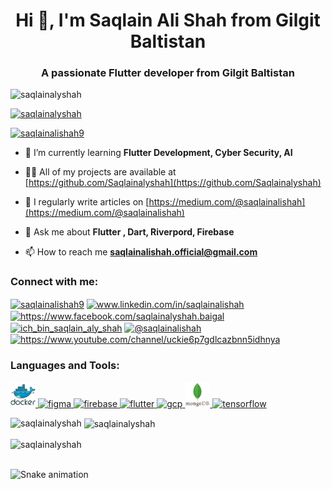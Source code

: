 <h1 align="center">Hi 👋, I'm Saqlain Ali Shah from Gilgit Baltistan</h1>
<h3 align="center">A passionate Flutter developer from Gilgit Baltistan</h3>

<p align="left"> <img src="https://komarev.com/ghpvc/?username=saqlainalyshah&label=Profile%20views&color=0e75b6&style=flat" alt="saqlainalyshah" /> </p>

<p align="left"> <a href="https://github.com/ryo-ma/github-profile-trophy"><img src="https://github-profile-trophy.vercel.app/?username=saqlainalyshah" alt="saqlainalyshah" /></a> </p>

<p align="left"> <a href="https://twitter.com/saqlainalishah9" target="blank"><img src="https://img.shields.io/twitter/follow/saqlainalishah9?logo=twitter&style=for-the-badge" alt="saqlainalishah9" /></a> </p>

- 🌱 I’m currently learning **Flutter Development, Cyber Security, AI**

- 👨‍💻 All of my projects are available at [https://github.com/Saqlainalyshah](https://github.com/Saqlainalyshah)

- 📝 I regularly write articles on [https://medium.com/@saqlainalishah](https://medium.com/@saqlainalishah)

- 💬 Ask me about **Flutter , Dart, Riverpord, Firebase**

- 📫 How to reach me **saqlainalishah.official@gmail.com**

<h3 align="left">Connect with me:</h3>
<p align="left">
<a href="https://twitter.com/saqlainalishah9" target="blank"><img align="center" src="https://raw.githubusercontent.com/rahuldkjain/github-profile-readme-generator/master/src/images/icons/Social/twitter.svg" alt="saqlainalishah9" height="30" width="40" /></a>
<a href="https://linkedin.com/in/www.linkedin.com/in/saqlainalishah" target="blank"><img align="center" src="https://raw.githubusercontent.com/rahuldkjain/github-profile-readme-generator/master/src/images/icons/Social/linked-in-alt.svg" alt="www.linkedin.com/in/saqlainalishah" height="30" width="40" /></a>
<a href="https://fb.com/https://www.facebook.com/saqlainalyshah.baigal" target="blank"><img align="center" src="https://raw.githubusercontent.com/rahuldkjain/github-profile-readme-generator/master/src/images/icons/Social/facebook.svg" alt="https://www.facebook.com/saqlainalyshah.baigal" height="30" width="40" /></a>
<a href="https://instagram.com/ich_bin_saqlain_aly_shah" target="blank"><img align="center" src="https://raw.githubusercontent.com/rahuldkjain/github-profile-readme-generator/master/src/images/icons/Social/instagram.svg" alt="ich_bin_saqlain_aly_shah" height="30" width="40" /></a>
<a href="https://medium.com/@saqlainalishah" target="blank"><img align="center" src="https://raw.githubusercontent.com/rahuldkjain/github-profile-readme-generator/master/src/images/icons/Social/medium.svg" alt="@saqlainalishah" height="30" width="40" /></a>
<a href="https://www.youtube.com/c/https://www.youtube.com/channel/uckie6p7gdlcazbnn5idhnya" target="blank"><img align="center" src="https://raw.githubusercontent.com/rahuldkjain/github-profile-readme-generator/master/src/images/icons/Social/youtube.svg" alt="https://www.youtube.com/channel/uckie6p7gdlcazbnn5idhnya" height="30" width="40" /></a>
</p>

<h3 align="left">Languages and Tools:</h3>
<p align="left"> <a href="https://www.docker.com/" target="_blank" rel="noreferrer"> <img src="https://raw.githubusercontent.com/devicons/devicon/master/icons/docker/docker-original-wordmark.svg" alt="docker" width="40" height="40"/> </a> <a href="https://www.figma.com/" target="_blank" rel="noreferrer"> <img src="https://www.vectorlogo.zone/logos/figma/figma-icon.svg" alt="figma" width="40" height="40"/> </a> <a href="https://firebase.google.com/" target="_blank" rel="noreferrer"> <img src="https://www.vectorlogo.zone/logos/firebase/firebase-icon.svg" alt="firebase" width="40" height="40"/> </a> <a href="https://flutter.dev" target="_blank" rel="noreferrer"> <img src="https://www.vectorlogo.zone/logos/flutterio/flutterio-icon.svg" alt="flutter" width="40" height="40"/> </a> <a href="https://cloud.google.com" target="_blank" rel="noreferrer"> <img src="https://www.vectorlogo.zone/logos/google_cloud/google_cloud-icon.svg" alt="gcp" width="40" height="40"/> </a> <a href="https://www.mongodb.com/" target="_blank" rel="noreferrer"> <img src="https://raw.githubusercontent.com/devicons/devicon/master/icons/mongodb/mongodb-original-wordmark.svg" alt="mongodb" width="40" height="40"/> </a> <a href="https://www.tensorflow.org" target="_blank" rel="noreferrer"> <img src="https://www.vectorlogo.zone/logos/tensorflow/tensorflow-icon.svg" alt="tensorflow" width="40" height="40"/> </a> </p>

<p><img align="left" src="https://github-readme-stats.vercel.app/api/top-langs?username=saqlainalyshah&show_icons=true&locale=en&layout=compact" alt="saqlainalyshah" /></p>

<p>&nbsp;<img align="center" src="https://github-readme-stats.vercel.app/api?username=saqlainalyshah&show_icons=true&locale=en" alt="saqlainalyshah" /></p>

<p><img align="center" src="https://github-readme-streak-stats.herokuapp.com/?user=saqlainalyshah&" alt="saqlainalyshah" /></p>

<!-- Snake animation -->
<br clear="both">
<img src="https://raw.githubusercontent.com/saqlainalyshah/saqlainalyshah/output/snake.svg" alt="Snake animation" />


